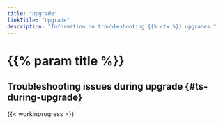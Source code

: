 ```yaml
---
title: "Upgrade"
linkTitle: "Upgrade"
description: "Information on troubleshooting {{% ctx %}} upgrades."
---
```


# {{% param title %}}

## Troubleshooting issues during upgrade {#ts-during-upgrade}

{{< workinprogress >}}